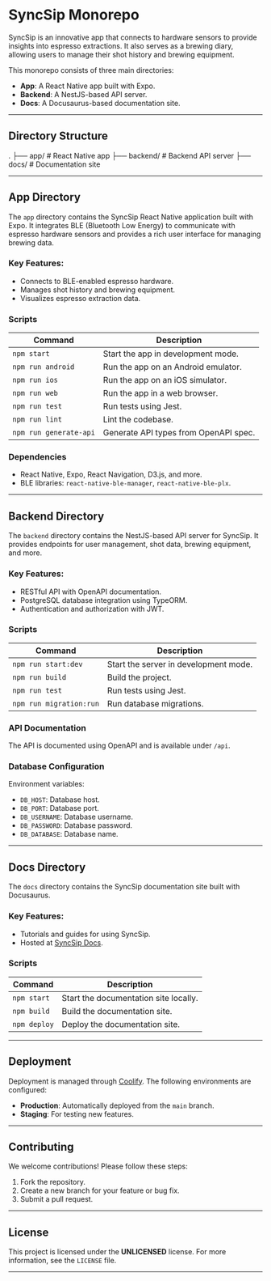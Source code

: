 # SyncSip Monorepo

SyncSip is an innovative app that connects to hardware sensors to provide insights into espresso extractions. It also serves as a brewing diary, allowing users to manage their shot history and brewing equipment.

This monorepo consists of three main directories:
- **App**: A React Native app built with Expo.
- **Backend**: A NestJS-based API server.
- **Docs**: A Docusaurus-based documentation site.

---

## Directory Structure
.
├── app/       # React Native app
├── backend/   # Backend API server
├── docs/      # Documentation site


---

## App Directory

The `app` directory contains the SyncSip React Native application built with Expo. It integrates BLE (Bluetooth Low Energy) to communicate with espresso hardware sensors and provides a rich user interface for managing brewing data.

### Key Features:
- Connects to BLE-enabled espresso hardware.
- Manages shot history and brewing equipment.
- Visualizes espresso extraction data.

### Scripts
| Command            | Description                              |
|--------------------|------------------------------------------|
| `npm start`        | Start the app in development mode.       |
| `npm run android`  | Run the app on an Android emulator.      |
| `npm run ios`      | Run the app on an iOS simulator.         |
| `npm run web`      | Run the app in a web browser.            |
| `npm run test`     | Run tests using Jest.                    |
| `npm run lint`     | Lint the codebase.                       |
| `npm run generate-api` | Generate API types from OpenAPI spec. |

### Dependencies
- React Native, Expo, React Navigation, D3.js, and more.
- BLE libraries: `react-native-ble-manager`, `react-native-ble-plx`.

---

## Backend Directory

The `backend` directory contains the NestJS-based API server for SyncSip. It provides endpoints for user management, shot data, brewing equipment, and more.

### Key Features:
- RESTful API with OpenAPI documentation.
- PostgreSQL database integration using TypeORM.
- Authentication and authorization with JWT.

### Scripts
| Command                | Description                              |
|------------------------|------------------------------------------|
| `npm run start:dev`    | Start the server in development mode.    |
| `npm run build`        | Build the project.                       |
| `npm run test`         | Run tests using Jest.                    |
| `npm run migration:run`| Run database migrations.                 |

### API Documentation
The API is documented using OpenAPI and is available under `/api`.

### Database Configuration
Environment variables:
- `DB_HOST`: Database host.
- `DB_PORT`: Database port.
- `DB_USERNAME`: Database username.
- `DB_PASSWORD`: Database password.
- `DB_DATABASE`: Database name.

---

## Docs Directory

The `docs` directory contains the SyncSip documentation site built with Docusaurus.

### Key Features:
- Tutorials and guides for using SyncSip.
- Hosted at [SyncSip Docs](https://info.synsip.cloud).

### Scripts
| Command         | Description                              |
|-----------------|------------------------------------------|
| `npm start`     | Start the documentation site locally.    |
| `npm build`     | Build the documentation site.            |
| `npm deploy`    | Deploy the documentation site.           |

---

## Deployment

Deployment is managed through [Coolify](https://coolify.io). The following environments are configured:
- **Production**: Automatically deployed from the `main` branch.
- **Staging**: For testing new features.

---

## Contributing

We welcome contributions! Please follow these steps:
1. Fork the repository.
2. Create a new branch for your feature or bug fix.
3. Submit a pull request.

---

## License

This project is licensed under the **UNLICENSED** license. For more information, see the `LICENSE` file.

---